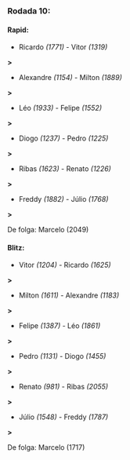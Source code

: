 ### Rodada 10:

#### Rapid:

* Ricardo *(1771)*     -     Vitor *(1319)*

 **>** 
* Alexandre *(1154)*     -     Milton *(1889)*

 **>** 
* Léo *(1933)*     -     Felipe *(1552)*

 **>** 
* Diogo *(1237)*     -     Pedro *(1225)*

 **>** 
* Ribas *(1623)*     -     Renato *(1226)*

 **>** 
* Freddy *(1882)*     -     Júlio *(1768)*

 **>** 

De folga: Marcelo (2049)

#### Blitz:

* Vitor *(1204)*     -     Ricardo *(1625)*

 **>** 
* Milton *(1611)*     -     Alexandre *(1183)*

 **>** 
* Felipe *(1387)*     -     Léo *(1861)*

 **>** 
* Pedro *(1131)*     -     Diogo *(1455)*

 **>** 
* Renato *(981)*     -     Ribas *(2055)*

 **>** 
* Júlio *(1548)*     -     Freddy *(1787)*

 **>** 

De folga: Marcelo (1717)

